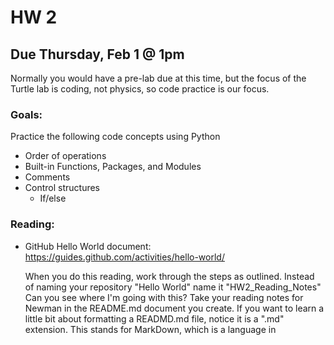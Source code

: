# HW 2
## Due Thursday, Feb 1 @ 1pm
Normally you would have a pre-lab due at this time, but the focus of the Turtle lab is coding, not physics, so code practice is our focus.

### Goals: 
Practice the following code concepts using Python 
* Order of operations
* Built-in Functions, Packages, and Modules
* Comments 
* Control structures
   * If/else
   
### Reading: 
* GitHub Hello World document: https://guides.github.com/activities/hello-world/

   When you do this reading, work through the steps as outlined.  Instead of naming your repository "Hello World" name it "HW2_Reading_Notes"  Can you see where I'm going with this?  Take your reading notes for Newman in the README.md document you create.  If you want to learn a little bit about formatting a READMD.md file, notice it is a ".md" extension.  This stands for MarkDown, which is a language in  

